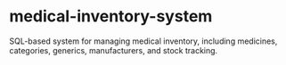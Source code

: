 # medical-inventory-system
SQL-based system for managing medical inventory, including medicines, categories, generics, manufacturers, and stock tracking.
